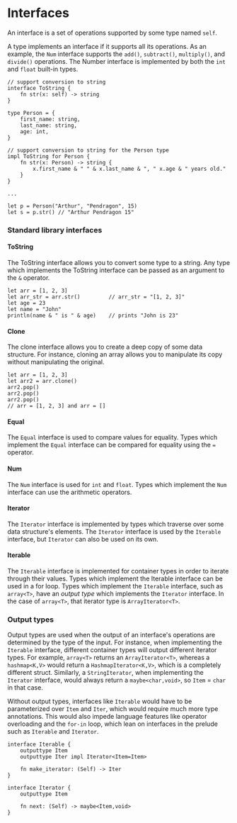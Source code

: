 # Interfaces

An interface is a set of operations supported by some type named `self`.

A type implements an interface if it supports all its operations.
As an example, the `Num` interface supports the `add()`, `subtract()`, `multiply()`, and `divide()` operations.
The Number interface is implemented by both the `int` and `float` built-in types.

```
// support conversion to string
interface ToString {
    fn str(x: self) -> string
}

type Person = {
    first_name: string,
    last_name: string,
    age: int,
}

// support conversion to string for the Person type
impl ToString for Person {
    fn str(x: Person) -> string {
        x.first_name & " " & x.last_name & ", " x.age & " years old."
    }
}

...

let p = Person("Arthur", "Pendragon", 15)
let s = p.str() // "Arthur Pendragon 15"

```

### Standard library interfaces

#### ToString

The ToString interface allows you to convert some type to a string.
Any type which implements the ToString interface can be passed as an argument to the `&` operator.

```
let arr = [1, 2, 3]
let arr_str = arr.str()         // arr_str = "[1, 2, 3]"
let age = 23
let name = "John"
println(name & " is " & age)    // prints "John is 23"
```

#### Clone

The clone interface allows you to create a deep copy of some data structure.
For instance, cloning an array allows you to manipulate its copy without manipulating the original.

```
let arr = [1, 2, 3]
let arr2 = arr.clone()
arr2.pop()
arr2.pop()
arr2.pop()
// arr = [1, 2, 3] and arr = []
```

#### Equal

The `Equal` interface is used to compare values for equality.
Types which implement the `Equal` interface can be compared for equality using the `=` operator.

#### Num

The `Num` interface is used for `int` and `float`.
Types which implement the `Num` interface can use the arithmetic operators.

#### Iterator

The `Iterator` interface is implemented by types which traverse over some data structure's elements.
The `Iterator` interface is used by the `Iterable` interface, but `Iterator` can also be used on its own.

#### Iterable

The `Iterable` interface is implemented for container types in order to iterate through their values.
Types which implement the Iterable interface can be used in a for loop. Types which implement the `Iterable` interface,
such as `array<T>`, have an _output type_ which implements
the `Iterator` interface. In the case of `array<T>`, that iterator type is `ArrayIterator<T>`.

### Output types

Output types are used when the output of an interface's operations are determined by the type of the input.
For instance, when implementing the `Iterable` interface, different container types will output different
iterator types.
For example, `array<T>` returns an `ArrayIterator<T>`, whereas a `hashmap<K,V>` would return a
`HashmapIterator<K,V>`, which is a completely different struct.
Similarly, a `StringIterator`, when implementing the `Iterator` interface, would always return a `maybe<char,void>`, so
`Item` = `char` in that case.

Without output types, interfaces like `Iterable` would have to be parameterized over `Item` and `Iter`,
which would require much more type annotations. This would also impede language features like operator overloading and
the `for-in` loop, which lean on interfaces in the prelude such as `Iterable` and `Iterator`.

```
interface Iterable {
    outputtype Item
    outputtype Iter impl Iterator<Item=Item>

    fn make_iterator: (Self) -> Iter
}

interface Iterator {
    outputtype Item

    fn next: (Self) -> maybe<Item,void>
}
```